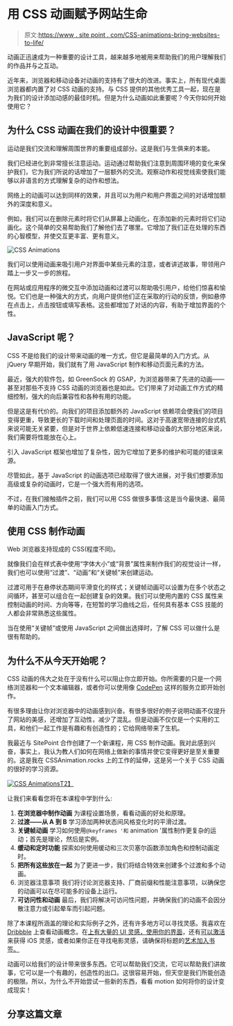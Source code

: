# 用 CSS 动画赋予网站生命

> 原文:[https://www . site point . com/CSS-animations-bring-websites-to-life/](https://www.sitepoint.com/css-animations-bringing-websites-to-life/)

动画正迅速成为一种重要的设计工具，越来越多地被用来帮助我们的用户理解我们的作品并与之互动。

近年来，浏览器和移动设备对动画的支持有了很大的改进。事实上，所有现代桌面浏览器都内置了对 CSS 动画的支持。与 CSS 提供的其他优秀工具一起，现在是为我们的设计添加动感的最佳时机。但是为什么动画如此重要呢？今天你如何开始使用它？

## 为什么 CSS 动画在我们的设计中很重要？

运动是我们交流和理解周围世界的重要组成部分。这是我们与生俱来的本能。

我们已经进化到非常擅长注意运动。运动通过帮助我们注意到周围环境的变化来保护我们，它为我们所说的话增加了一层额外的交流。观察动作和视觉线索使我们能够以非语言的方式理解复杂的动作和想法。

网络上的动画可以达到同样的效果，并且可以为用户和用户界面之间的对话增加额外的深度和意义。

例如，我们可以在删除元素时将它们从屏幕上动画化，在添加新的元素时将它们动画化。这个简单的交易帮助我们了解他们去了哪里。它增加了我们正在处理的东西的心智模型，并使交互更丰富、更有意义。

![CSS Animations](../Images/d3a38997d226885266cb22b3cc4ba2d0.png)

我们可以使用动画来吸引用户对界面中某些元素的注意，或者讲述故事，带领用户踏上一步又一步的旅程。

在网站或应用程序的微交互中添加动画和过渡可以帮助吸引用户，给他们惊喜和愉悦。它们也是一种强大的方式，向用户提供他们正在采取的行动的反馈，例如悬停在点击上，点击按钮或填写表格。这些都增加了对话的内容，有助于增加界面的个性。

## JavaScript 呢？

CSS 不是给我们的设计带来动画的唯一方式，但它是最简单的入门方式。从 jQuery 早期开始，我们就有了用 JavaScript 制作和移动页面元素的方法。

最近，强大的软件包，如 GreenSock 的 GSAP，为浏览器带来了先进的动画——甚至对那些不支持 CSS 动画的浏览器也是如此。它们带来了对动画工作方式的精细控制，强大的向后兼容性和各种有用的功能。

但是这是有代价的。向我们的项目添加额外的 JavaScript 依赖项会使我们的项目变得更重，导致更长的下载时间和处理页面的时间。这对于高速宽带连接的台式机来说可能无关紧要，但是对于世界上依赖低速连接和移动设备的大部分地区来说，我们需要将性能放在心上。

引入 JavaScript 框架也增加了复杂性，因为它增加了更多的维护和可能的错误来源。

尽管如此，基于 JavaScript 的动画选项已经取得了很大进展，对于我们想要添加高级或复杂的动画时，它是一个强大而有用的选项。

不过，在我们接触插件之前，我们可以用 CSS 做很多事情:这是当今最快速、最简单的动画入门方式。

## 使用 CSS 制作动画

Web 浏览器支持现成的 CSS(程度不同)。

就像我们会在样式表中使用“字体大小”或“背景”属性来制作我们的视觉设计一样，我们也可以使用“过渡”、“动画”和“关键帧”来创建运动。

过渡可用于在悬停状态期间平滑变化的样式；关键帧动画可以设置为在多个状态之间循环，甚至可以组合在一起创建复杂的效果。我们可以使用内置的 CSS 属性来控制动画的时间、方向等等，在短暂的学习曲线之后，任何具有基本 CSS 技能的人都会非常熟悉这些属性。

当在使用“关键帧”或使用 JavaScript 之间做出选择时，了解 CSS 可以做什么是很有帮助的。

## 为什么不从今天开始呢？

CSS 动画的伟大之处在于没有什么可以阻止你立即开始。你所需要的只是一个网络浏览器和一个文本编辑器，或者你可以使用像 [CodePen](https://codepen.io) 这样的服务立即开始创作。

有很多理由让你对浏览器中的动画感到兴奋。有很多很好的例子说明动画不仅提升了网站的美感，还增加了互动性，减少了混乱。但是动画不仅仅是一个实用的工具，和他们一起工作是有趣和有创造性的；它给网络带来了生机。

我最近与 SitePoint 合作创建了一个新课程，用 CSS 制作动画。我对此感到兴奋，事实上，我认为教人们如何在网络上做新的事情并使它变得更好是至关重要的。这是我在 CSSAnimation.rocks 上的工作的延伸，这是另一个关于 CSS 动画的很好的学习资源。

[![CSS Animations](../Images/b414a1c5d4d86c71c430c3ff1a7eb567.png)T2】](https://www.sitepoint.com/premium/courses/animating-with-css-2941/?utm_source=sitepoint&utm_medium=article&utm_campaign=0097_animating_css)

让我们来看看您将在本课程中学到什么:

1.  **在浏览器中制作动画**
    为课程设置场景，看看动画的好处和原理。
2.  **过渡——从 A 到 B**
    学习添加两种状态间风格变化时的平滑过渡。
3.  **关键帧动画**
    学习如何使用`@keyframes '和` animation '属性制作更复杂的运动；首先是理论，然后是实例。
4.  **缓动和定时功能**
    探索如何使用缓动和三次贝塞尔函数添加角色和控制动画定时。
5.  **把所有这些放在一起**
    为了更进一步，我们将结合特效来创建多个过渡和多个动画。
6.  浏览器注意事项
    我们将讨论浏览器支持、厂商前缀和性能注意事项，以确保您的动画可以在尽可能多的设备上运行。
7.  **可访问性和动画**
    最后，我们将解决可访问性问题，并确保我们的动画不会因分散注意力或引起晕车而引起问题。

除了本课程所涵盖的理论和实际例子之外，还有许多地方可以寻找灵感。我喜欢在 [Dribbble](https://dribbble.com) 上查看动画概念。在[上有大量的 UI 灵感，使用你的界面](http://uyi.io)，还有[可以激活](http://capptivate.co)来获得 iOS 灵感，或者如果你正在寻找电影灵感，请确保将标题的[艺术加入书签。](http://www.artofthetitle.com)

动画可以给我们的设计带来很多东西。它可以帮助我们交流，它可以帮助我们讲故事，它可以是一个有趣的，创造性的出口。这很容易开始，但天空是我们所能创造的极限。所以，为什么不开始尝试一些新的东西，看看 motion 如何将你的设计变成现实！

## 分享这篇文章